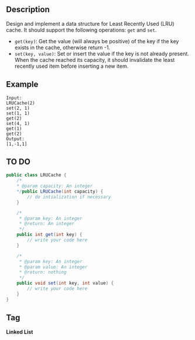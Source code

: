## Description
Design and implement a data structure for Least Recently Used (LRU) cache. It should support the following operations: `get` and `set`.

- `get(key)`: Get the value (will always be positive) of the key if the key exists in the cache, otherwise return -1.
- `set(key, value)`: Set or insert the value if the key is not already present. When the cache reached its capacity, it should invalidate the least recently used item before inserting a new item.

## Example
```
Input:
LRUCache(2)
set(2, 1)
set(1, 1)
get(2)
set(4, 1)
get(1)
get(2)
Output:
[1,-1,1]
```

## TO DO
```java
public class LRUCache {
    /*
    * @param capacity: An integer
    */public LRUCache(int capacity) {
        // do intialization if necessary
    }

    /*
     * @param key: An integer
     * @return: An integer
     */
    public int get(int key) {
        // write your code here
    }

    /*
     * @param key: An integer
     * @param value: An integer
     * @return: nothing
     */
    public void set(int key, int value) {
        // write your code here
    }
}
```

## Tag
**Linked List**
